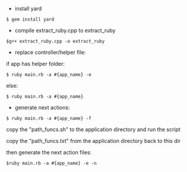 * install yard
```
$ gem install yard
```

* compile extract\_ruby.cpp to extract\_ruby
```
$g++ extract_ruby.cpp -o extract_ruby
```

* replace controller/helper file:

if app has helper folder:

```
$ ruby main.rb -a #{app_name} -e
```

else:

```
$ ruby main.rb -a #{app_name}
```

* generate next actions:

```
$ ruby main.rb -a #{app_name} -f
```

copy the "path\_funcs.sh" to the application directory and run the script

copy the "path\_funcs.txt" from the application directory back to this dir

then generate the next action files:

```
$ruby main.rb -a #{app_name} -e -n
```
